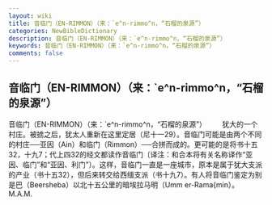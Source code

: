 ```yaml
---
layout: wiki
title: 音临门（EN-RIMMON）（来：`e^n-rimmo^n，“石榴的泉源”）
categories: NewBibleDictionary
description: 音临门（EN-RIMMON）（来：`e^n-rimmo^n，“石榴的泉源”）
keywords: 音临门（EN-RIMMON）（来：`e^n-rimmo^n，“石榴的泉源”）
comments: false
---
```


## 音临门（EN-RIMMON）（来：`e^n-rimmo^n，“石榴的泉源”）



音临门（EN-RIMMON）（来：`e^n-rimmo^n，“石榴的泉源”）
　　犹大的一个村庄。被掳之后，犹太人重新在这里定居（尼十一29）。音临门可能是由两个不同的村庄──亚因（Ain）和临门（Rimmon）──合拼而成的。更可能的是将书十五32，十九7；代上四32的经文都读作音临门〔译注：和合本将有关名称译作“亚因、临门”和“亚因、利门”〕。这样，音临门一直是一座城市，原本是属于犹大支派的产业（书十五32），但后来转交给西缅支派（书十九7）。有人将音临门鉴定为别是巴（Beersheba）以北十五公里的暗埃拉马明（Umm er-Rama{min）。
M.A.M.




